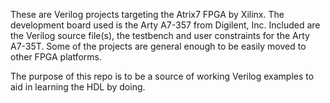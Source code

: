 These are Verilog projects targeting the Atrix7 FPGA by Xilinx. The development board used is the Arty A7-357 from Digilent, Inc. Included are the Verilog source file(s), the testbench and user constraints for the Arty A7-35T. Some of the projects are general enough to be easily moved to other FPGA platforms.

The purpose of this repo is to be a source of working Verilog examples to aid in learning the HDL by doing.
